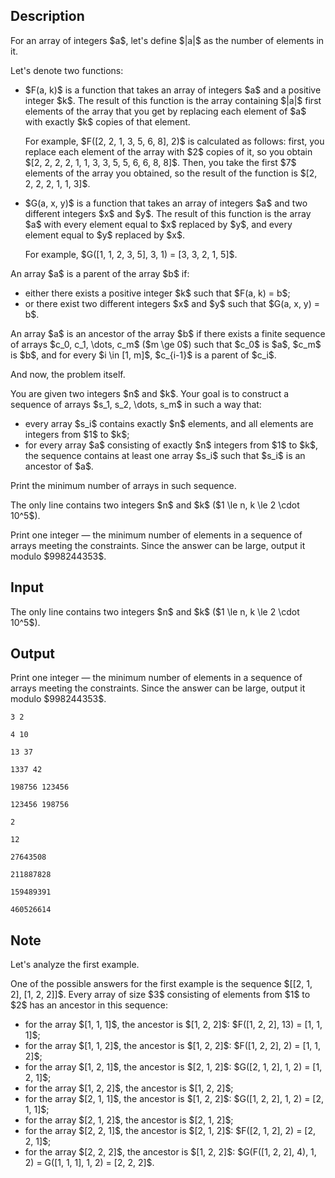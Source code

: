 ## Description

<div><p>For an array of integers $a$, let's define $|a|$ as the number of elements in it.</p><p>Let's denote two functions:</p><ul><li> $F(a, k)$ is a function that takes an array of integers $a$ and a positive integer $k$. The result of this function is the array containing $|a|$ first elements of the array that you get by replacing each element of $a$ with exactly $k$ copies of that element.<p>For example, $F([2, 2, 1, 3, 5, 6, 8], 2)$ is calculated as follows: first, you replace each element of the array with $2$ copies of it, so you obtain $[2, 2, 2, 2, 1, 1, 3, 3, 5, 5, 6, 6, 8, 8]$. Then, you take the first $7$ elements of the array you obtained, so the result of the function is $[2, 2, 2, 2, 1, 1, 3]$.</p></li><li> $G(a, x, y)$ is a function that takes an array of integers $a$ and two <span class="tex-font-style-bf">different</span> integers $x$ and $y$. The result of this function is the array $a$ with every element equal to $x$ replaced by $y$, and every element equal to $y$ replaced by $x$.<p>For example, $G([1, 1, 2, 3, 5], 3, 1) = [3, 3, 2, 1, 5]$.</p></li></ul><p>An array $a$ is a <span class="tex-font-style-bf">parent</span> of the array $b$ if:</p><ul> <li> either there exists a positive integer $k$ such that $F(a, k) = b$; </li><li> or there exist two different integers $x$ and $y$ such that $G(a, x, y) = b$. </li></ul><p>An array $a$ is an <span class="tex-font-style-bf">ancestor</span> of the array $b$ if there exists a finite sequence of arrays $c_0, c_1, \dots, c_m$ ($m \ge 0$) such that $c_0$ is $a$, $c_m$ is $b$, and for every $i \in [1, m]$, $c_{i-1}$ is a parent of $c_i$.</p><p><span class="tex-font-style-it">And now, the problem itself</span>.</p><p>You are given two integers $n$ and $k$. Your goal is to construct a sequence of arrays $s_1, s_2, \dots, s_m$ in such a way that:</p><ul> <li> every array $s_i$ contains exactly $n$ elements, and all elements are integers from $1$ to $k$; </li><li> for every array $a$ consisting of exactly $n$ integers from $1$ to $k$, the sequence contains at least one array $s_i$ such that $s_i$ is an ancestor of $a$. </li></ul><p>Print the minimum number of arrays in such sequence.</p></div><div class="input-specification"><p>The only line contains two integers $n$ and $k$ ($1 \le n, k \le 2 \cdot 10^5$).</p></div><div class="output-specification"><p>Print one integer — the minimum number of elements in a sequence of arrays meeting the constraints. Since the answer can be large, output it modulo $998244353$.</p></div>

## Input

<p>The only line contains two integers $n$ and $k$ ($1 \le n, k \le 2 \cdot 10^5$).</p>

## Output

<p>Print one integer — the minimum number of elements in a sequence of arrays meeting the constraints. Since the answer can be large, output it modulo $998244353$.</p>





```input1
3 2
```




```input2
4 10
```




```input3
13 37
```




```input4
1337 42
```




```input5
198756 123456
```




```input6
123456 198756
```




```output1
2
```




```output2
12
```




```output3
27643508
```




```output4
211887828
```




```output5
159489391
```




```output6
460526614
```



## Note

<p>Let's analyze the first example.</p><p>One of the possible answers for the first example is the sequence $[[2, 1, 2], [1, 2, 2]]$. Every array of size $3$ consisting of elements from $1$ to $2$ has an ancestor in this sequence:</p><ul> <li> for the array $[1, 1, 1]$, the ancestor is $[1, 2, 2]$: $F([1, 2, 2], 13) = [1, 1, 1]$; </li><li> for the array $[1, 1, 2]$, the ancestor is $[1, 2, 2]$: $F([1, 2, 2], 2) = [1, 1, 2]$; </li><li> for the array $[1, 2, 1]$, the ancestor is $[2, 1, 2]$: $G([2, 1, 2], 1, 2) = [1, 2, 1]$; </li><li> for the array $[1, 2, 2]$, the ancestor is $[1, 2, 2]$; </li><li> for the array $[2, 1, 1]$, the ancestor is $[1, 2, 2]$: $G([1, 2, 2], 1, 2) = [2, 1, 1]$; </li><li> for the array $[2, 1, 2]$, the ancestor is $[2, 1, 2]$; </li><li> for the array $[2, 2, 1]$, the ancestor is $[2, 1, 2]$: $F([2, 1, 2], 2) = [2, 2, 1]$; </li><li> for the array $[2, 2, 2]$, the ancestor is $[1, 2, 2]$: $G(F([1, 2, 2], 4), 1, 2) = G([1, 1, 1], 1, 2) = [2, 2, 2]$. </li></ul>
